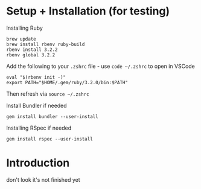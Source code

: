# Setup + Installation (for testing)
Installing Ruby
```
brew update
brew install rbenv ruby-build
rbenv install 3.2.2
rbenv global 3.2.2
```

Add the following to your `.zshrc` file - use `code ~/.zshrc` to open in VSCode
```
eval "$(rbenv init -)"
export PATH="$HOME/.gem/ruby/3.2.0/bin:$PATH"
```
Then refresh via `source ~/.zshrc`

Install Bundler if needed
```
gem install bundler --user-install
```

Installing RSpec if needed
```
gem install rspec --user-install
```

# Introduction
don't look it's not finished yet